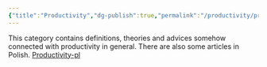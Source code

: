 ```yaml
---
{"title":"Productivity","dg-publish":true,"permalink":"/productivity/productivity/","dgPassFrontmatter":true}
---
```



This category contains definitions, theories and advices somehow connected with productivity in general. There are also some articles in Polish. [Productivity-pl](Productivity-pl.md)
